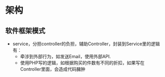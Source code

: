 # 架构

## 软件框架模式
- service，分担controller的负担，辅助Controller，封装到Service里的逻辑有：
    - 牵涉到外部行为，如发送Email，使用外部API.
    - 使用PHP写的逻辑，如根据购买的件数有不同的折扣，如果写在Controller里面，会造成代码臃肿
